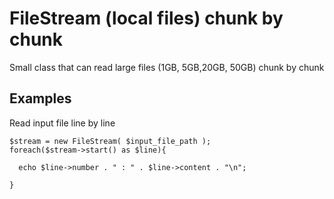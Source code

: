 # FileStream (local files) chunk by chunk

Small class that can read large files (1GB, 5GB,20GB, 50GB) chunk by chunk

## Examples
Read input file line by line
```
$stream = new FileStream( $input_file_path );
foreach($stream->start() as $line){

  echo $line->number . " : " . $line->content . "\n";

}
```
